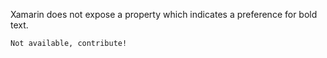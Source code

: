 Xamarin does not expose a property which indicates a preference for bold text.

```xml
Not available, contribute!
```
